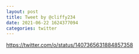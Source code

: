```yaml
--- 
layout: post 
title: Tweet by @cliffy234 
date: 2021-06-22 1624377094 
categories: twitter 
--- 
```

https://twitter.com/o/status/1407365631884857358